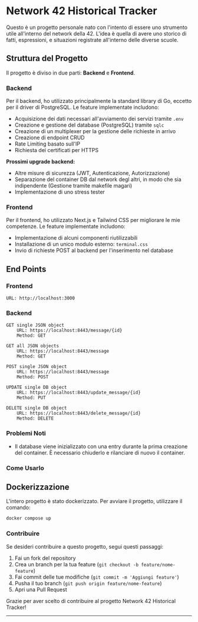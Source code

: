 # Network 42 Historical Tracker

Questo è un progetto personale nato con l'intento di essere uno strumento utile all'interno del network della 42. L'idea è quella di avere uno storico di fatti, espressioni, e situazioni registrate all'interno delle diverse scuole.

## Struttura del Progetto

Il progetto è diviso in due parti: **Backend** e **Frontend**.

### Backend

Per il backend, ho utilizzato principalmente la standard library di Go, eccetto per il driver di PostgreSQL. Le feature implementate includono:

- Acquisizione dei dati necessari all'avviamento dei servizi tramite `.env`
- Creazione e gestione del database (PostgreSQL) tramite `sqlc`
- Creazione di un multiplexer per la gestione delle richieste in arrivo
- Creazione di endpoint CRUD
- Rate Limiting basato sull'IP
- Richiesta dei certificati per HTTPS

**Prossimi upgrade backend:**

- Altre misure di sicurezza (JWT, Autenticazione, Autorizzazione)
- Separazione del container DB dal network degl altri, in modo che sia indipendente (Gestione tramite makefile magari)
- Implementazione di uno stress tester 

### Frontend

Per il frontend, ho utilizzato Next.js e Tailwind CSS per migliorare le mie competenze. Le feature implementate includono:

- Implementazione di alcuni componenti riutilizzabili
- Installazione di un unico modulo esterno: `terminal.css`
- Invio di richieste POST al backend per l'inserimento nel database

## End Points
### Frontend

    URL: http://localhost:3000

### Backend

    GET single JSON object
        URL: https://localhost:8443/message/{id}
        Method: GET

    GET all JSON objects
        URL: https://localhost:8443/message
        Method: GET

    POST single JSON object
        URL: https://localhost:8443/message
        Method: POST

    UPDATE single DB object
        URL: https://localhost:8443/update_message/{id}
        Method: PUT

    DELETE single DB object
        URL: https://localhost:8443/delete_message/{id}
        Method: DELETE
### Problemi Noti

- Il database viene inizializzato con una entry durante la prima creazione del container. È necessario chiuderlo e rilanciare di nuovo il container.

### Come Usarlo

## Dockerizzazione

L'intero progetto è stato dockerizzato. Per avviare il progetto, utilizzare il comando:

```bash
docker compose up
```



### Contribuire

Se desideri contribuire a questo progetto, segui questi passaggi:

1. Fai un fork del repository
2. Crea un branch per la tua feature (`git checkout -b feature/nome-feature`)
3. Fai commit delle tue modifiche (`git commit -m 'Aggiungi feature'`)
4. Pusha il tuo branch (`git push origin feature/nome-feature`)
5. Apri una Pull Request

Grazie per aver scelto di contribuire al progetto Network 42 Historical Tracker!

---
